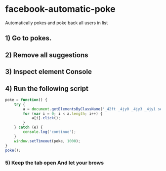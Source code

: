 # facebook-automatic-poke
Automatically pokes and poke back all users in list

## 1) Go to pokes.
## 2) Remove all suggestions
## 3) Inspect element Console
## 4) Run the following script

```javascript
poke = function() {
    try {
        a = document.getElementsByClassName('_42ft _4jy0 _4jy3 _4jy1 selected _51sy');
        for (var i = 0; i < a.length; i++) {
            a[i].click();
        }
    } catch (e) {
        console.log('continue');
    }
    window.setTimeout(poke, 1000);
}
poke();
```
### 5) Keep the tab open And let your brows
